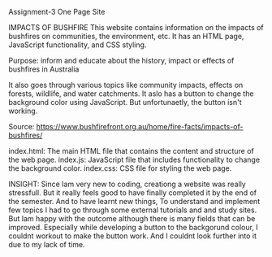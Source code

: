 Assignment-3 
One Page Site

IMPACTS OF BUSHFIRE
This website contains information on the impacts of bushfires on communities, the environment, etc. It has an HTML page, JavaScript functionality, and CSS styling.

Purpose: inform and educate about the history, impact or effects of bushfires in Australia

It also goes through various topics like community impacts, effects on forests, wildlife, and water catchments. It aslo has a button to change the background color using JavaScript. But unfortunaetly, the button isn't working.

Source: https://www.bushfirefront.org.au/home/fire-facts/impacts-of-bushfires/ 

index.html: The main HTML file that contains the content and structure of the web page.
index.js: JavaScript file that includes functionality to change the background color.
index.css: CSS file for styling the web page.

INSIGHT:
Since Iam very new to coding, creationg a website was really stressfull. But it really feels good to have finally completed it by the end of the semester. And to have learnt new things, To understand and implement few topics I had to go through some external tutorials and and study sites. But Iam happy with the outcome although there is many fields that can be improved. Especially while developing a button to the backgorund colour, I couldnt workout to make the button work. And I couldnt look further into it due to my lack of time.






